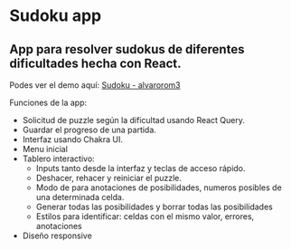 # Sudoku app

## App para resolver sudokus de diferentes dificultades hecha con React.

Podes ver el demo aquí: [Sudoku - alvarorom3](https://sudoku-alvarorom3.onrender.com/)

Funciones de la app:

* Solicitud de puzzle según la dificultad usando React Query.
* Guardar el progreso de una partida.
* Interfaz usando Chakra UI.
* Menu inicial
* Tablero interactivo:
  * Inputs tanto desde la interfaz y teclas de acceso rápido.
  * Deshacer, rehacer y reiniciar el puzzle.
  * Modo de para anotaciones de posibilidades, numeros posibles de una determinada celda.
  * Generar todas las posibilidades y borrar todas las posibilidades
  * Estilos para identificar: celdas con el mismo valor, errores, anotaciones
* Diseño responsive

